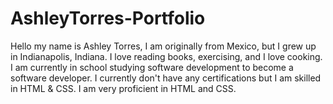 # AshleyTorres-Portfolio
Hello my name is Ashley Torres, I am originally from Mexico, but I grew up in Indianapolis, Indiana. I love reading books, exercising, and I love cooking. 
I am currently in school studying software development to become a software developer. I currently don't have any certifications but I am skilled in HTML & CSS.
I am very proficient in HTML and CSS. 
